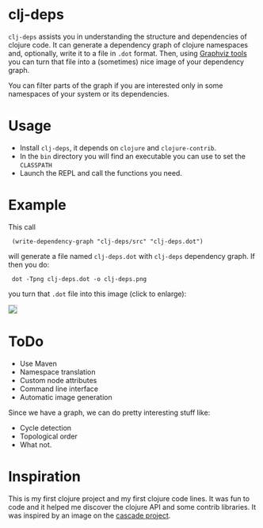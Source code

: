 clj-deps
========

`clj-deps` assists you in understanding the structure and dependencies of
clojure code. It can generate a dependency graph of clojure namespaces and,
optionally, write it to a file in `.dot` format. Then, using
[Graphviz tools](http://www.graphviz.org/) you can turn that file into a
(sometimes) nice image of your dependency graph.

You can filter parts of the graph if you are interested only in
some namespaces of your system or its dependencies.

Usage
=====

* Install `clj-deps`, it depends on `clojure` and `clojure-contrib`.
* In the `bin` directory you will find an executable you can use to set the
  `CLASSPATH`
* Launch the REPL and call the functions you need.

Example
========

This call

     (write-dependency-graph "clj-deps/src" "clj-deps.dot")

will generate a file named `clj-deps.dot` with `clj-deps` dependency graph.
If then you do:

     dot -Tpng clj-deps.dot -o clj-deps.png

you turn that `.dot` file into this image (click to enlarge):

<a href="http://cloud.github.com/downloads/paraseba/clj-deps/clj-deps.png" title="clj-deps dependency graph">
  <img src="http://cloud.github.com/downloads/paraseba/clj-deps/clj-deps-thumb.png" style="width=100%;border:1px solid silver;"/>
</a>


ToDo
====

* Use Maven
* Namespace translation
* Custom node attributes
* Command line interface
* Automatic image generation

Since we have a graph, we can do pretty interesting stuff like:

* Cycle detection
* Topological order
* What not.


Inspiration
===========

This is my first clojure project and my first clojure code lines. It was fun to code and it helped
me discover the clojure API and some contrib libraries. It was inspired by an image on the [cascade project](http://github.com/hlship/cascade).

